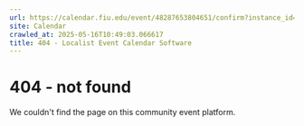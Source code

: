 ```yaml
---
url: https://calendar.fiu.edu/event/48287653804651/confirm?instance_id=48303562009279&return=https%3A%2F%2Fcalendar.fiu.edu%2Fcalendar%3Fevent_types%255B%255D%3D121720
site: Calendar
crawled_at: 2025-05-16T10:49:03.066617
title: 404 - Localist Event Calendar Software
---
```


# 404 - not found
We couldn't find the page on this community event platform.
